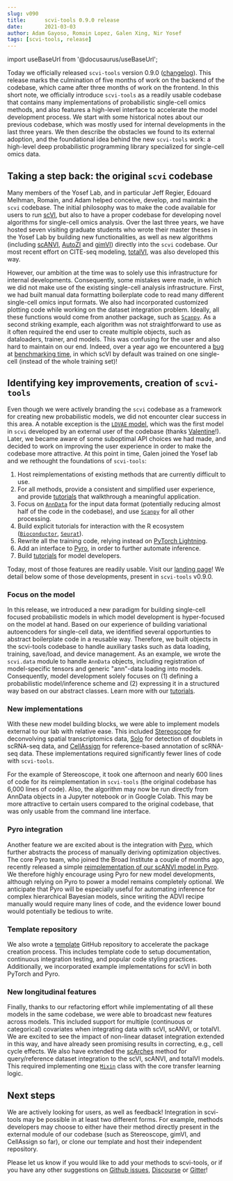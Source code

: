 ```yaml
---
slug: v090
title:      scvi-tools 0.9.0 release
date:       2021-03-03
author: Adam Gayoso, Romain Lopez, Galen Xing, Nir Yosef
tags: [scvi-tools, release]
---
```

import useBaseUrl from '@docusaurus/useBaseUrl';

Today we officially released `scvi-tools` version 0.9.0 ([changelog](https://docs.scvi-tools.org/en/stable/release_notes/index.html)). This release marks the culmination of five months of work on the backend of the codebase, which came after three months of work on the frontend.
In this short note, we officially introduce `scvi-tools` as a readily usable codebase that contains many implementations of probabilistic single-cell omics methods, and also features a high-level interface to accelerate the model development process. We start with some historical notes about our previous codebase, which was mostly used for internal developments in the last three years. We then describe the obstacles we found to its external adoption, and the foundational idea behind the new `scvi-tools` work: a high-level deep probabilistic programming library specialized for single-cell omics data.

<!--truncate-->

## Taking a step back: the original `scvi` codebase

Many members of the Yosef Lab, and in particular Jeff Regier, Edouard Melhman, Romain, and Adam helped conceive, develop, and maintain the `scvi` codebase. The initial philosophy was to make the code available for users to run [scVI](https://www.nature.com/articles/s41592-018-0229-2), but also to have a proper codebase for developing novel algorithms for single-cell omics analysis. Over the last three years, we have hosted seven visiting graduate students who wrote their master theses in the Yosef Lab by building new functionalities, as well as new algorithms (including [scANVI](https://www.embopress.org/doi/full/10.15252/msb.20209620), [AutoZI](https://www.biorxiv.org/content/biorxiv/early/2019/10/10/794875.full.pdf) and [gimVI](https://arxiv.org/pdf/1905.02269.pdf)) directly into the `scvi` codebase. Our most recent effort on CITE-seq modeling, [totalVI](https://www.nature.com/articles/s41592-020-01050-x), was also developed this way.

However, our ambition at the time was to solely use this infrastructure for internal developments. Consequently, some mistakes were made, in which we did not make use of the existing single-cell analysis infrastructure. First, we had built manual data formatting boilerplate code to read many different single-cell omics input formats. We also had incorporated customized plotting code while working on the dataset integration problem. Ideally, all these functions would come from another package, such as [`Scanpy`](https://scanpy.readthedocs.io/en/stable/). As a second striking example, each algorithm was not straightforward to use as it often required the end user to create multiple objects, such as dataloaders, trainer, and models. This was confusing for the user and also hard to maintain on our end. Indeed, over a year ago we encountered a [bug](https://github.com/YosefLab/scvi-tools/issues/669) at [benchmarking time](https://github.com/theislab/scib/issues/114), in which scVI by default was trained on one single-cell (instead of the whole training set)!

## Identifying key improvements, creation of `scvi-tools`

Even though we were actively branding the `scvi` codebase as a framework for creating new probabilistic models, we did not encounter clear success in this area. A notable exception is the [`LDVAE` model](https://academic.oup.com/bioinformatics/article/36/11/3418/5807606), which was the first model in `scvi` developed by an external user of the codebase (thanks [Valentine](https://www.nxn.se/)!). Later, we became aware of some suboptimal API choices we had made, and decided to work on improving the user experience in order to make the codebase more attractive. At this point in time, Galen joined the Yosef lab and we rethought the foundations of `scvi-tools`:

1. Host reimplementations of existing methods that are currently difficult to use.
2. For all methods, provide a consistent and simplified user experience, and provide [tutorials](https://docs.scvi-tools.org/en/stable/user_guide/user.html) that walkthrough a meaningful application.
3. Focus on [`AnnData`](https://anndata.readthedocs.io/en/latest/) for the input data format (potentially reducing almost half of the code in the codebase), and use [`Scanpy`](https://scanpy.readthedocs.io/en/stable/) for all other processing.
4. Build explicit tutorials for interaction with the R ecosystem ([`Bioconductor`](https://www.bioconductor.org/), [`Seurat`](https://satijalab.org/seurat/)).
5. Rewrite all the training code, relying instead on [PyTorch Lightning](https://www.pytorchlightning.ai/).
6. Add an interface to [Pyro](https://pyro.ai/), in order to further automate inference.
7. Build [tutorials](https://docs.scvi-tools.org/en/stable/user_guide/developer.html) for model developers.

Today, most of those features are readily usable. Visit our [landing page](https://scvi-tools.org)! We detail below some of those developments, present in `scvi-tools` v0.9.0.

### Focus on the model

In this release, we introduced a new paradigm for building single-cell focused probabilistic models in which model development is hyper-focused on the model at hand. Based on our experience of building variational autoencoders for single-cell data, we identified several opportunties to abstract boilerplate code in a reusable way. Therefore, we built objects in the scvi-tools codebase to handle auxiliary tasks such as data loading, training, save/load, and device management. As an example, we wrote the `scvi.data` module to handle `AnnData` objects, including registration of model-specific tensors and generic "ann"-data loading into models. Consequently, model development solely focuses on (1) defining a probabilistic model/inference scheme and (2) expressing it in a structured way based on our abstract classes. Learn more with our [tutorials](https://docs.scvi-tools.org/en/stable/user_guide/developer.html).

### New implementations

With these new model building blocks, we were able to implement models external to our lab with relative ease. This included [Stereoscope](https://www.nature.com/articles/s42003-020-01247-y) for deconvolving spatial transcriptomics data, [Solo](https://www.sciencedirect.com/science/article/pii/S2405471220301952) for detection of doublets in scRNA-seq data, and [CellAssign](https://www.nature.com/articles/s41592-019-0529-1) for reference-based annotation of scRNA-seq data. These implementations required significantly fewer lines of code with `scvi-tools`.

For the example of Stereoscope, it took one afternoon and nearly 600 lines of code for its reimplementation in `scvi-tools` (the original codebase has 6,000 lines of code). Also, the algorithm may now be run directly from AnnData objects in a Jupyter notebook or in Google Colab. This may be more attractive to certain users compared to the original codebase, that was only usable from the command line interface.

### Pyro integration

Another feature we are excited about is the integration with [Pyro](https://pyro.ai/), which further abstracts the process of manually deriving optimization objectives. The core Pyro team, who joined the Broad Institute a couple of months ago, recently released a simple [reimplementation of our scANVI model in Pyro](https://pyro.ai/examples/scanvi.html). We therefore highly encourage using Pyro for new model developments, although relying on Pyro to power a model remains completely optional. We anticipate that Pyro will be especially useful for automating inference for complex hierarchical Bayesian models, since writing the ADVI recipe manually would require many lines of code, and the evidence lower bound would potentially be tedious to write.

### Template repository

We also wrote a [template](https://scvi-tools-skeleton.readthedocs.io/en/stable/) GitHub repository to accelerate the package creation process. This includes template code to setup documentation, continuous integration testing, and popular code styling practices. Additionally, we incorporated example implementations for scVI in both PyTorch and Pyro.

### New longitudinal features

Finally, thanks to our refactoring effort while implementating of all these models in the same codebase, we were able to broadcast new features across models. This included support for multiple (continuous or categorical) covariates when integrating data with scVI, scANVI, or totalVI. We are excited to see the impact of non-linear dataset integration extended in this way, and have already seen promising results in correcting, e.g., cell cycle effects. We also have extended the [scArches](https://scarches.readthedocs.io/en/latest/) method for query/reference dataset integration to the scVI, scANVI, and totalVI models. This required implementing one [`Mixin`](https://github.com/YosefLab/scvi-tools/blob/master/scvi/model/base/_archesmixin.py) class with the core transfer learning logic. 

## Next steps
We are actively looking for users, as well as feedback! Integration in scvi-tools may be possible in at least two different forms. For example, methods developers may choose to either have their method directly present in the external module of our codebase (such as Stereoscope, gimVI, and CellAssign so far), or clone our template and host their independent repository.

Please let us know if you would like to add your methods to scvi-tools, or if you have any other suggestions on [Github issues](https://github.com/YosefLab/scvi-tools/issues), [Discourse](https://discourse.scvi-tools.org/) or [Gitter](https://gitter.im/scvi-tools/development)!

